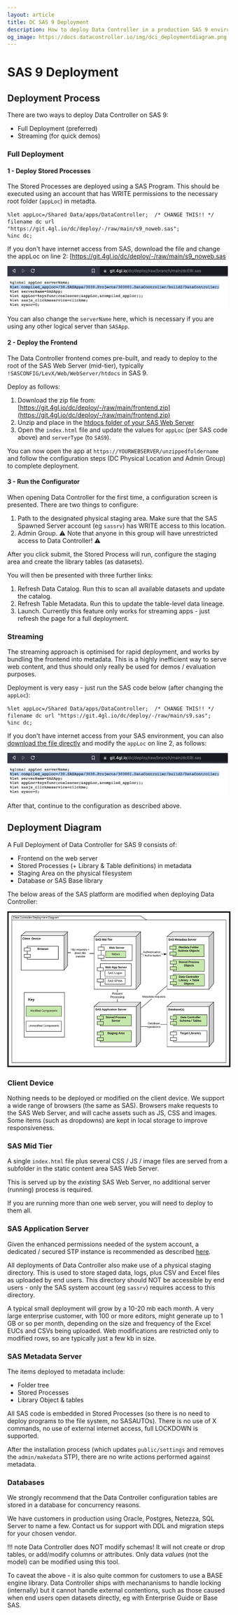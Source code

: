 ```yaml
---
layout: article
title: DC SAS 9 Deployment
description: How to deploy Data Controller in a production SAS 9 environment
og_image: https://docs.datacontroller.io/img/dci_deploymentdiagram.png
---
```


# SAS 9 Deployment

## Deployment Process

There are two ways to deploy Data Controller on SAS 9:

* Full Deployment (preferred)
* Streaming (for quick demos)

### Full Deployment

#### 1 - Deploy Stored Processes

The Stored Processes are deployed using a SAS Program.  This should be executed using an account that has WRITE permissions to the necessary root folder (`appLoc`) in metadta.

```sas
%let appLoc=/Shared Data/apps/DataController;  /* CHANGE THIS!! */
filename dc url "https://git.4gl.io/dc/deploy/-/raw/main/s9_noweb.sas";
%inc dc;
```

If you don't have internet access from SAS, download the file and change the appLoc on line 2:  [https://git.4gl.io/dc/deploy/-/raw/main/s9_noweb.sas

![](img/sas9_apploc.png)

You can also change the `serverName` here, which is necessary if you are using any other logical server than `SASApp`.

#### 2 - Deploy the Frontend

The Data Controller frontend comes pre-built, and ready to deploy to the root of the SAS Web Server (mid-tier), typically `!SASCONFIG/LevX/Web/WebServer/htdocs` in SAS 9.

Deploy as follows:

1.  Download the zip file from: [https://git.4gl.io/dc/deploy/-/raw/main/frontend.zip](https://git.4gl.io/dc/deploy/-/raw/main/frontend.zip)
2. Unzip and place in the [htdocs folder of your SAS Web Server](https://sasjs.io/frontend-deployment/#sas9-deploy)
3. Open the `index.html` file and update the values for `appLoc` (per SAS code above) and `serverType` (to `SAS9`).

You can now open the app at `https://YOURWEBSERVER/unzippedfoldername` and follow the configuration steps (DC Physical Location and Admin Group) to complete deployment.

#### 3 - Run the Configurator

When opening Data Controller for the first time, a configuration screen is presented.  There are two things to configure:

1. Path to the designated physical staging area. Make sure that the SAS Spawned Server account (eg `sassrv`) has WRITE access to this location.
2. Admin Group. ⚠️ Note that anyone in this group will have unrestricted access to Data Controller! ⚠️


After you click submit, the Stored Process will run, configure the staging area and create the library tables (as datasets).

You will then be presented with three further links:

1. Refresh Data Catalog.  Run this to scan all available datasets and update the catalog.
2. Refresh Table Metadata.  Run this to update the table-level data lineage.
3. Launch.  Currently this feature only works for streaming apps - just refresh the page for a full deployment.



### Streaming

The streaming approach is optimised for rapid deployment, and works by bundling the frontend into metadata. This is a highly inefficient way to serve web content, and thus should only really be used for demos / evaluation purposes.

Deployment is very easy - just run the SAS code below (after changing the `appLoc`):

```sas
%let appLoc=/Shared Data/apps/DataController;  /* CHANGE THIS!! */
filename dc url "https://git.4gl.io/dc/deploy/-/raw/main/s9.sas";
%inc dc;
```

If you don't have internet access from your SAS environment, you can also [download the file directly](https://git.4gl.io/dc/deploy/-/raw/main/s9.sas) and modify the `appLoc` on line 2, as follows:

![](img/sas9_apploc.png)

After that, continue to the configuration as described above.

## Deployment Diagram

A Full Deployment of Data Controller for SAS 9 consists of:

* Frontend on the web server
* Stored Processes (+ Library & Table definitions) in metadata
* Staging Area on the physical filesystem
* Database _or_ SAS Base library

The below areas of the SAS platform are modified when deploying Data Controller:

<img src="img/dci_deploymentdiagram.svg" height="350" style="border:3px solid black" >

### Client Device

Nothing needs to be deployed or modified on the client device.  We support a wide range of browsers (the same as SAS).  Browsers make requests to the SAS Web Server, and will cache assets such as JS, CSS and images.  Some items (such as dropdowns) are kept in local storage to improve responsiveness.

### SAS Mid Tier

A single `index.html` file plus several CSS / JS / image files are served from a subfolder in the static content area SAS Web Server.

This is served up by the _existing_ SAS Web Server, no additional server (running) process is required.

If you are running more than one web server, you will need to deploy to them all.


### SAS Application Server

Given the enhanced permissions needed of the system account, a dedicated / secured STP instance is recommended as described [here](/dci-stpinstance).

All deployments of Data Controller also make use of a physical staging directory.  This is used to store staged data, logs, plus CSV and Excel files as uploaded by end users.  This directory should NOT be accessible by end users - only the SAS system account (eg `sassrv`) requires access to this directory.

A typical small deployment will grow by a 10-20 mb each month.  A very large enterprise customer, with 100 or more editors, might generate up to 1 GB or so per month, depending on the size and frequency of the Excel EUCs and CSVs being uploaded.  Web modifications are restricted only to modified rows, so are typically just a few kb in size.


### SAS Metadata Server

The items deployed to metadata include:

 * Folder tree
 * Stored Processes
 * Library Object & tables

 All SAS code is embedded in Stored Processes (so there is no need to deploy programs to the file system, no SASAUTOs).  There is no use of X commands, no use of external internet access, full LOCKDOWN is supported.

 After the installation process (which updates `public/settings` and removes the `admin/makedata` STP), there are no write actions performed against metadata.

### Databases

We strongly recommend that the Data Controller configuration tables are stored in a database for concurrency reasons.

We have customers in production using Oracle, Postgres, Netezza, SQL Server to name a few.  Contact us for support with DDL and migration steps for your chosen vendor.

!!! note
    Data Controller does NOT modify schemas! It will not create or drop tables, or add/modify columns or attributes.  Only data _values_ (not the model) can be modified using this tool.

To caveat the above - it is also quite common for customers to use a BASE engine library.  Data Controller ships with mechananisms to handle locking (internally) but it cannot handle external contentions, such as those caused when end users open datasets directly, eg with Enterprise Guide or Base SAS.
